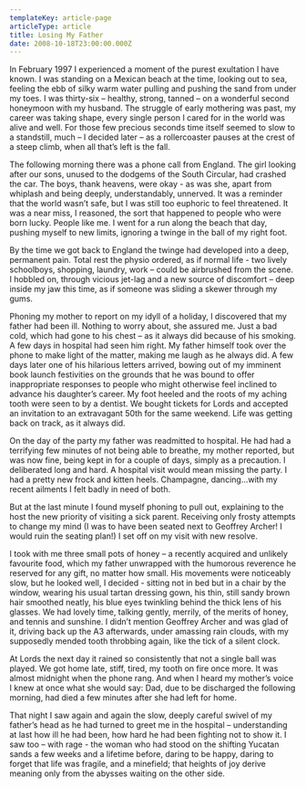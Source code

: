 ```yaml
---
templateKey: article-page
articleType: article
title: Losing My Father
date: 2008-10-18T23:00:00.000Z
---
```


In February 1997 I experienced a moment of the purest exultation I have known. I was standing on a Mexican beach at the time, looking out to sea, feeling the ebb of silky warm water pulling and pushing the sand from under my toes. I was thirty-six – healthy, strong, tanned – on a wonderful second honeymoon with my husband. The struggle of early mothering was past, my career was taking shape, every single person I cared for in the world was alive and well. For those few precious seconds time itself seemed to slow to a standstill, much – I decided later – as a rollercoaster pauses at the crest of a steep climb, when all that’s left is the fall.

The following morning there was a phone call from England. The girl looking after our sons, unused to the dodgems of the South Circular, had crashed the car. The boys, thank heavens, were okay - as was she, apart from whiplash and being deeply, understandably, unnerved. It was a reminder that the world wasn’t safe, but I was still too euphoric to feel threatened. It was a near miss, I reasoned, the sort that happened to people who were born lucky. People like me. I went for a run along the beach that day, pushing myself to new limits, ignoring a twinge in the ball of my right foot.

By the time we got back to England the twinge had developed into a deep, permanent pain. Total rest the physio ordered, as if normal life - two lively schoolboys, shopping, laundry, work – could be airbrushed from the scene. I hobbled on, through vicious jet-lag and a new source of discomfort – deep inside my jaw this time, as if someone was sliding a skewer through my gums.

Phoning my mother to report on my idyll of a holiday, I discovered that my father had been ill. Nothing to worry about, she assured me. Just a bad cold, which had gone to his chest – as it always did because of his smoking. A few days in hospital had seen him right. My father himself took over the phone to make light of the matter, making me laugh as he always did. A few days later one of his hilarious letters arrived, bowing out of my imminent book launch festivities on the grounds that he was bound to offer inappropriate responses to people who might otherwise feel inclined to advance his daughter’s career. My foot heeled and the roots of my aching tooth were seen to by a dentist. We bought tickets for Lords and accepted an invitation to an extravagant 50th for the same weekend. Life was getting back on track, as it always did.

On the day of the party my father was readmitted to hospital. He had had a terrifying few minutes of not being able to breathe, my mother reported, but was now fine, being kept in for a couple of days, simply as a precaution. I deliberated long and hard. A hospital visit would mean missing the party. I had a pretty new frock and kitten heels. Champagne, dancing…with my recent ailments I felt badly in need of both.

But at the last minute I found myself phoning to pull out, explaining to the host the new priority of visiting a sick parent. Receiving only frosty attempts to change my mind (I was to have been seated next to Geoffrey Archer! I would ruin the seating plan!) I set off on my visit with new resolve.

I took with me three small pots of honey – a recently acquired and unlikely favourite food, which my father unwrapped with the humorous reverence he reserved for any gift, no matter how small. His movements were noticeably slow, but he looked well, I decided - sitting not in bed but in a chair by the window, wearing his usual tartan dressing gown, his thin, still sandy brown hair smoothed neatly, his blue eyes twinkling behind the thick lens of his glasses. We had lovely time, talking gently, merrily, of the merits of honey, and tennis and sunshine. I didn’t mention Geoffrey Archer and was glad of it, driving back up the A3 afterwards, under amassing rain clouds, with my supposedly mended tooth throbbing again, like the tick of a silent clock.

At Lords the next day it rained so consistently that not a single ball was played. We got home late, stiff, tired, my tooth on fire once more. It was almost midnight when the phone rang. And when I heard my mother’s voice I knew at once what she would say: Dad, due to be discharged the following morning, had died a few minutes after she had left for home.

That night I saw again and again the slow, deeply careful swivel of my father’s head as he had turned to greet me in the hospital – understanding at last how ill he had been, how hard he had been fighting not to show it. I saw too – with rage - the woman who had stood on the shifting Yucatan sands a few weeks and a lifetime before, daring to be happy, daring to forget that life was fragile, and a minefield; that heights of joy derive meaning only from the abysses waiting on the other side.
